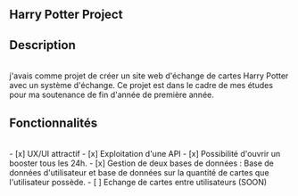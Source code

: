 ## Harry Potter Project

## Description
<br />
  j'avais comme projet de créer un site web d'échange de cartes Harry Potter avec un système d'échange. Ce projet est dans le cadre de mes études pour ma soutenance de fin d'année de première année.
<br />

## Fonctionnalités

<br/>
- [x] UX/UI attractif
- [x] Exploitation d'une API
- [x] Possibilité d'ouvrir un booster tous les 24h.
- [x] Gestion de deux bases de données : Base de données d'utilisateur et base de données sur la quantité de cartes que l'utilisateur possède.
- [ ] Echange de cartes entre utilisateurs (SOON)


